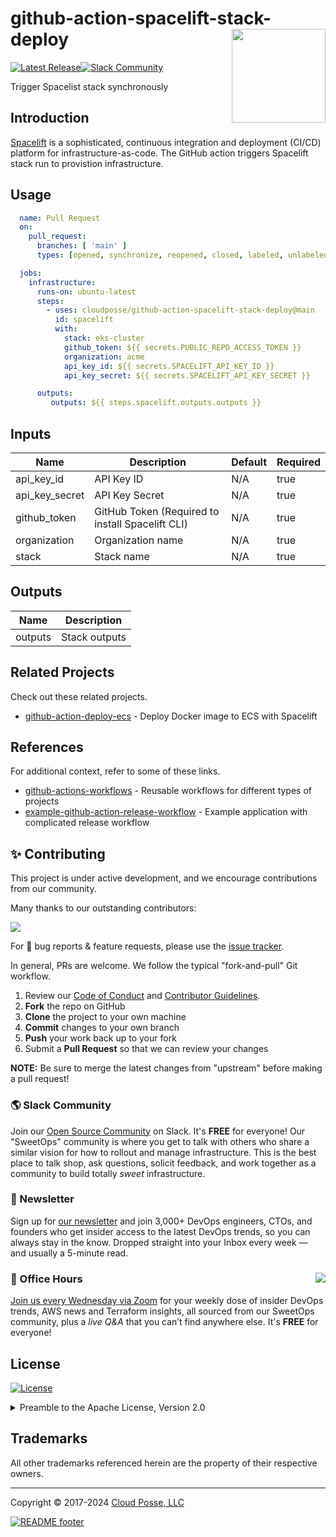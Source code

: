 

<!-- markdownlint-disable -->
# github-action-spacelift-stack-deploy <a href="https://cpco.io/homepage?utm_source=github&utm_medium=readme&utm_campaign=cloudposse/github-action-spacelift-stack-deploy&utm_content="><img align="right" src="https://cloudposse.com/logo-300x69.svg" width="150" /></a>
<a href="https://github.com/cloudposse/github-action-spacelift-stack-deploy/releases/latest"><img src="https://img.shields.io/github/release/cloudposse/github-action-spacelift-stack-deploy.svg" alt="Latest Release"/></a><a href="https://slack.cloudposse.com"><img src="https://slack.cloudposse.com/badge.svg" alt="Slack Community"/></a>
<!-- markdownlint-restore -->

<!--




  ** DO NOT EDIT THIS FILE
  **
  ** This file was automatically generated by the `cloudposse/build-harness`.
  ** 1) Make all changes to `README.yaml`
  ** 2) Run `make init` (you only need to do this once)
  ** 3) Run`make readme` to rebuild this file.
  **
  ** (We maintain HUNDREDS of open source projects. This is how we maintain our sanity.)
  **





-->

Trigger Spacelist stack synchronously




## Introduction

[Spacelift](https://spacelift.io) is a sophisticated, continuous integration 
and deployment (CI/CD) platform for infrastructure-as-code. 
The GitHub action triggers Spacelift stack run to provistion infrastructure.




## Usage

```yaml
  name: Pull Request
  on:
    pull_request:
      branches: [ 'main' ]
      types: [opened, synchronize, reopened, closed, labeled, unlabeled]

  jobs:
    infrastructure:
      runs-on: ubuntu-latest
      steps:
        - uses: cloudposse/github-action-spacelift-stack-deploy@main
          id: spacelift
          with:
            stack: eks-cluster
            github_token: ${{ secrets.PUBLIC_REPO_ACCESS_TOKEN }}
            organization: acme
            api_key_id: ${{ secrets.SPACELIFT_API_KEY_ID }}
            api_key_secret: ${{ secrets.SPACELIFT_API_KEY_SECRET }}

      outputs:
         outputs: ${{ steps.spacelift.outputs.outputs }}
```






<!-- markdownlint-disable -->

## Inputs

| Name | Description | Default | Required |
|------|-------------|---------|----------|
| api\_key\_id | API Key ID | N/A | true |
| api\_key\_secret | API Key Secret | N/A | true |
| github\_token | GitHub Token (Required to install Spacelift CLI) | N/A | true |
| organization | Organization name | N/A | true |
| stack | Stack name | N/A | true |


## Outputs

| Name | Description |
|------|-------------|
| outputs | Stack outputs |
<!-- markdownlint-restore -->


## Related Projects

Check out these related projects.

- [github-action-deploy-ecs](https://github.com/cloudposse/github-action-deploy-ecs) - Deploy Docker image to ECS with Spacelift


## References

For additional context, refer to some of these links.

- [github-actions-workflows](https://github.com/cloudposse/github-actions-workflows) - Reusable workflows for different types of projects
- [example-github-action-release-workflow](https://github.com/cloudposse/example-github-action-release-workflow) - Example application with complicated release workflow




## ✨ Contributing

This project is under active development, and we encourage contributions from our community.



Many thanks to our outstanding contributors:

<a href="https://github.com/cloudposse/github-action-spacelift-stack-deploy/graphs/contributors">
  <img src="https://contrib.rocks/image?repo=cloudposse/github-action-spacelift-stack-deploy&max=24" />
</a>

For 🐛 bug reports & feature requests, please use the [issue tracker](https://github.com/cloudposse/github-action-spacelift-stack-deploy/issues).

In general, PRs are welcome. We follow the typical "fork-and-pull" Git workflow.
 1. Review our [Code of Conduct](https://github.com/cloudposse/github-action-spacelift-stack-deploy/?tab=coc-ov-file#code-of-conduct) and [Contributor Guidelines](https://github.com/cloudposse/.github/blob/main/CONTRIBUTING.md).
 2. **Fork** the repo on GitHub
 3. **Clone** the project to your own machine
 4. **Commit** changes to your own branch
 5. **Push** your work back up to your fork
 6. Submit a **Pull Request** so that we can review your changes

**NOTE:** Be sure to merge the latest changes from "upstream" before making a pull request!

### 🌎 Slack Community

Join our [Open Source Community](https://cpco.io/slack?utm_source=github&utm_medium=readme&utm_campaign=cloudposse/github-action-spacelift-stack-deploy&utm_content=slack) on Slack. It's **FREE** for everyone! Our "SweetOps" community is where you get to talk with others who share a similar vision for how to rollout and manage infrastructure. This is the best place to talk shop, ask questions, solicit feedback, and work together as a community to build totally *sweet* infrastructure.

### 📰 Newsletter

Sign up for [our newsletter](https://cpco.io/newsletter?utm_source=github&utm_medium=readme&utm_campaign=cloudposse/github-action-spacelift-stack-deploy&utm_content=newsletter) and join 3,000+ DevOps engineers, CTOs, and founders who get insider access to the latest DevOps trends, so you can always stay in the know.
Dropped straight into your Inbox every week — and usually a 5-minute read.

### 📆 Office Hours <a href="https://cloudposse.com/office-hours?utm_source=github&utm_medium=readme&utm_campaign=cloudposse/github-action-spacelift-stack-deploy&utm_content=office_hours"><img src="https://img.cloudposse.com/fit-in/200x200/https://cloudposse.com/wp-content/uploads/2019/08/Powered-by-Zoom.png" align="right" /></a>

[Join us every Wednesday via Zoom](https://cloudposse.com/office-hours?utm_source=github&utm_medium=readme&utm_campaign=cloudposse/github-action-spacelift-stack-deploy&utm_content=office_hours) for your weekly dose of insider DevOps trends, AWS news and Terraform insights, all sourced from our SweetOps community, plus a _live Q&A_ that you can’t find anywhere else.
It's **FREE** for everyone!
## License

<a href="https://opensource.org/licenses/Apache-2.0"><img src="https://img.shields.io/badge/License-Apache%202.0-blue.svg?style=for-the-badge" alt="License"></a>

<details>
<summary>Preamble to the Apache License, Version 2.0</summary>
<br/>
<br/>

Complete license is available in the [`LICENSE`](LICENSE) file.

```text
Licensed to the Apache Software Foundation (ASF) under one
or more contributor license agreements.  See the NOTICE file
distributed with this work for additional information
regarding copyright ownership.  The ASF licenses this file
to you under the Apache License, Version 2.0 (the
"License"); you may not use this file except in compliance
with the License.  You may obtain a copy of the License at

  https://www.apache.org/licenses/LICENSE-2.0

Unless required by applicable law or agreed to in writing,
software distributed under the License is distributed on an
"AS IS" BASIS, WITHOUT WARRANTIES OR CONDITIONS OF ANY
KIND, either express or implied.  See the License for the
specific language governing permissions and limitations
under the License.
```
</details>

## Trademarks

All other trademarks referenced herein are the property of their respective owners.


---
Copyright © 2017-2024 [Cloud Posse, LLC](https://cpco.io/copyright)


<a href="https://cloudposse.com/readme/footer/link?utm_source=github&utm_medium=readme&utm_campaign=cloudposse/github-action-spacelift-stack-deploy&utm_content=readme_footer_link"><img alt="README footer" src="https://cloudposse.com/readme/footer/img"/></a>

<img alt="Beacon" width="0" src="https://ga-beacon.cloudposse.com/UA-76589703-4/cloudposse/github-action-spacelift-stack-deploy?pixel&cs=github&cm=readme&an=github-action-spacelift-stack-deploy"/>
